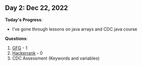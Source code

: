 <!-- 
### Day X: MMM DD, YYYY

**Today's Progress**:
-

**Questions**:
1. [Leetcode](https://leetcode.com/KushalDube/) - 0
2. [CodeChef](https://www.codechef.com/users/kushaldube02) - 0
3. [GFG](https://auth.geeksforgeeks.org/user/kushaldube02/) - 0
4. [Hackerrank](https://www.hackerrank.com/KushalDube) - 0

**Thoughts**:
-

**Link to work:**
-->

## Day 2: Dec 22, 2022

**Today's Progress**:
- I've gone through lessons on java arrays and CDC java course

**Questions**:
1. [GFG](https://auth.geeksforgeeks.org/user/kushaldube02/) - 1
2. [Hackerrank](https://www.hackerrank.com/KushalDube) - 0
3. CDC Assessment (Keywords and variables) 
